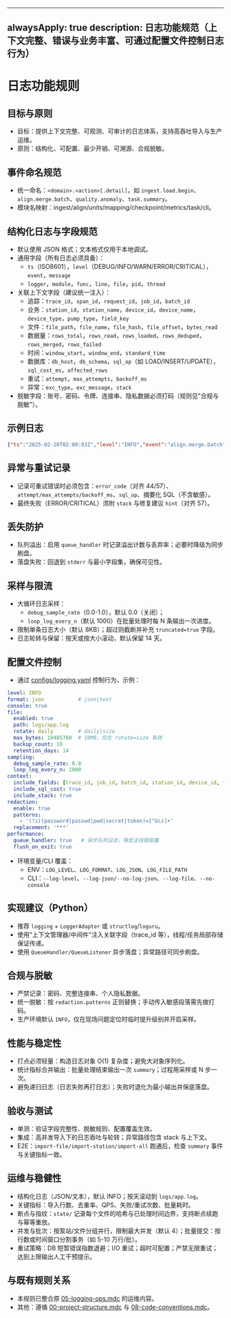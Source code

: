 ______________________________________________________________________

## alwaysApply: true description: 日志功能规范（上下文完整、错误与业务丰富、可通过配置文件控制日志行为）

# 日志功能规则

## 目标与原则

- 目标：提供上下文完整、可观测、可审计的日志体系，支持高吞吐导入与生产运维。
- 原则：结构化、可配置、最少开销、可溯源、合规脱敏。

## 事件命名规范

- 统一命名：`<domain>.<action>[.detail]`，如 `ingest.load.begin`、`align.merge.batch`、`quality.anomaly`、`task.summary`。
- 模块名映射：ingest/align/units/mapping/checkpoint/metrics/task/cli。

## 结构化日志与字段规范

- 默认使用 JSON 格式；文本格式仅用于本地调试。
- 通用字段（所有日志必须具备）：
  - `ts`（ISO8601），`level`（DEBUG/INFO/WARN/ERROR/CRITICAL），`event`，`message`
  - `logger`，`module`，`func`，`line`，`file`，`pid`，`thread`
- 关联上下文字段（建议统一注入）：
  - 追踪：`trace_id`，`span_id`，`request_id`，`job_id`，`batch_id`
  - 业务：`station_id`，`station_name`，`device_id`，`device_name`，`device_type`，`pump_type`，`field_key`
  - 文件：`file_path`，`file_name`，`file_hash`，`file_offset`，`bytes_read`
  - 数据量：`rows_total`，`rows_read`，`rows_loaded`，`rows_deduped`，`rows_merged`，`rows_failed`
  - 时间：`window_start`，`window_end`，`standard_time`
  - 数据库：`db_host`，`db_schema`，`sql_op`（如 LOAD/INSERT/UPDATE），`sql_cost_ms`，`affected_rows`
  - 重试：`attempt`，`max_attempts`，`backoff_ms`
  - 异常：`exc_type`，`exc_message`，`stack`
- 脱敏字段：账号、密码、令牌、连接串、隐私数据必须打码（规则见"合规与脱敏"）。

## 示例日志

```json
{"ts":"2025-02-28T02:00:03Z","level":"INFO","event":"align.merge.batch","trace_id":"t-...","job_id":"j-...","batch_id":"b-42","station_id":12,"device_id":345,"rows_merged":50000,"sql_cost_ms":320,"affected_rows":49876}
```

## 异常与重试记录

- 记录可重试错误时必须包含：`error_code`（对齐 44/57）、`attempt/max_attempts/backoff_ms`、`sql_op`、摘要化 SQL（不含敏感）。
- 最终失败（ERROR/CRITICAL）须附 `stack` 与修复建议 `hint`（对齐 57）。

## 丢失防护

- 队列溢出：启用 `queue_handler` 时记录溢出计数与丢弃率；必要时降级为同步刷盘。
- 落盘失败：回退到 `stderr` 与最小字段集，确保可见性。

## 采样与限流

- 大循环日志采样：
  - `debug_sample_rate`（0.0-1.0），默认 0.0（关闭）；
  - `loop_log_every_n`（默认 1000）在批量处理时每 N 条输出一次进度。
- 限制单条日志大小（默认 8KB）；超过则截断并补充 `truncated=true` 字段。
- 日志轮转与保留：按天或按大小滚动，默认保留 14 天。

## 配置文件控制

- 通过 [configs/logging.yaml](mdc:configs/logging.yaml) 控制行为，示例：

```yaml
level: INFO
format: json           # json|text
console: true
file:
  enabled: true
  path: logs/app.log
  rotate: daily        # daily|size
  max_bytes: 10485760  # 10MB，仅在 rotate=size 有效
  backup_count: 10
  retention_days: 14
sampling:
  debug_sample_rate: 0.0
  loop_log_every_n: 1000
context:
  include_fields: [trace_id, job_id, batch_id, station_id, device_id, file_path]
  include_sql_cost: true
  include_stack: true
redaction:
  enable: true
  patterns:
    - '(?i)(password|passwd|pwd|secret|token)=[^&\s]+'
  replacement: '***'
performance:
  queue_handler: true   # 异步队列日志，降低主线程阻塞
  flush_on_exit: true
```

- 环境变量/CLI 覆盖：
  - ENV：`LOG_LEVEL`、`LOG_FORMAT`、`LOG_JSON`、`LOG_FILE_PATH`
  - CLI：`--log-level`、`--log-json/--no-log-json`、`--log-file`、`--no-console`

## 实现建议（Python）

- 推荐 `logging` + `LoggerAdapter` 或 `structlog`/`loguru`。
- 使用"上下文管理器/中间件"注入关联字段（trace_id 等），线程/任务局部存储保证传递。
- 使用 `QueueHandler/QueueListener` 异步落盘；异常路径可同步刷盘。

## 合规与脱敏

- 严禁记录：密码、完整连接串、个人隐私数据。
- 统一脱敏：按 `redaction.patterns` 正则替换；手动传入敏感段落需先做打码。
- 生产环境默认 `INFO`，仅在现场问题定位时临时提升级别并开启采样。

## 性能与稳定性

- 打点必须轻量：构造日志对象 O(1) 复杂度；避免大对象序列化。
- 统计指标合并输出：批量处理结束输出一次 `summary`；过程用采样或 N 步一次。
- 避免递归日志（日志失败再打日志）；失败时退化为最小输出并保底落盘。

## 验收与测试

- 单测：验证字段完整性、脱敏规则、配置覆盖生效。
- 集成：高并发导入下的日志吞吐与轮转；异常路径包含 stack 与上下文。
- E2E：`import-file/import-station/import-all` 跑通后，检查 `summary` 事件与关键指标一致。

## 运维与稳健性

- 结构化日志（JSON/文本），默认 INFO；按天滚动到 `logs/app.log`。
- 关键指标：导入行数、去重率、QPS、失败/重试次数、批量耗时。
- 断点与指纹：`state/` 记录每个文件的哈希与已处理时间边界，支持断点续跑与幂等重放。
- 并发与批次：按泵站/文件分组并行，限制最大并发（默认 4）；批量提交：按行数或时间窗口分割事务（如 5-10 万行/批）。
- 重试策略：DB 短暂错误指数退避；I/O 重试；超时可配置；严禁无限重试；达到上限输出人工干预提示。

## 与既有规则关系

- 本规则已整合原 [05-logging-ops.mdc](mdc:.cursor/rules/05-logging-ops.mdc) 的运维内容。
- 其他：遵循 [00-project-structure.mdc](mdc:.cursor/rules/00-project-structure.mdc) 与 [08-code-conventions.mdc](mdc:.cursor/rules/08-code-conventions.mdc)。
